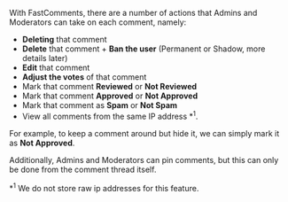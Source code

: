 With FastComments, there are a number of actions that Admins and Moderators can take on each comment, namely:

- **Deleting** that comment
- **Delete** that comment + **Ban the user** (Permanent or Shadow, more details later)
- **Edit** that comment
- **Adjust the votes** of that comment
- Mark that comment **Reviewed** or **Not Reviewed**
- Mark that comment **Approved** or **Not Approved**
- Mark that comment as **Spam** or **Not Spam**
- View all comments from the same IP address *<sup>1</sup>.

For example, to keep a comment around but hide it, we can simply mark it as **Not Approved**.

Additionally, Admins and Moderators can pin comments, but this can only be done from the comment thread itself.

*<sup>1</sup> We do not store raw ip addresses for this feature.
